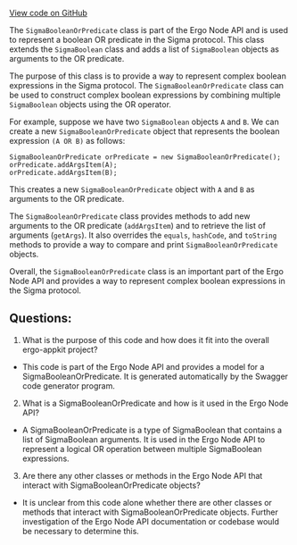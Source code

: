 [View code on GitHub](https://github.com/ergoplatform/ergo-appkit/java-client-generated/src/main/java/org/ergoplatform/restapi/client/SigmaBooleanOrPredicate.java)

The `SigmaBooleanOrPredicate` class is part of the Ergo Node API and is used to represent a boolean OR predicate in the Sigma protocol. This class extends the `SigmaBoolean` class and adds a list of `SigmaBoolean` objects as arguments to the OR predicate. 

The purpose of this class is to provide a way to represent complex boolean expressions in the Sigma protocol. The `SigmaBooleanOrPredicate` class can be used to construct complex boolean expressions by combining multiple `SigmaBoolean` objects using the OR operator. 

For example, suppose we have two `SigmaBoolean` objects `A` and `B`. We can create a new `SigmaBooleanOrPredicate` object that represents the boolean expression `(A OR B)` as follows:

```
SigmaBooleanOrPredicate orPredicate = new SigmaBooleanOrPredicate();
orPredicate.addArgsItem(A);
orPredicate.addArgsItem(B);
```

This creates a new `SigmaBooleanOrPredicate` object with `A` and `B` as arguments to the OR predicate. 

The `SigmaBooleanOrPredicate` class provides methods to add new arguments to the OR predicate (`addArgsItem`) and to retrieve the list of arguments (`getArgs`). It also overrides the `equals`, `hashCode`, and `toString` methods to provide a way to compare and print `SigmaBooleanOrPredicate` objects. 

Overall, the `SigmaBooleanOrPredicate` class is an important part of the Ergo Node API and provides a way to represent complex boolean expressions in the Sigma protocol.
## Questions: 
 1. What is the purpose of this code and how does it fit into the overall ergo-appkit project?
- This code is part of the Ergo Node API and provides a model for a SigmaBooleanOrPredicate. It is generated automatically by the Swagger code generator program.

2. What is a SigmaBooleanOrPredicate and how is it used in the Ergo Node API?
- A SigmaBooleanOrPredicate is a type of SigmaBoolean that contains a list of SigmaBoolean arguments. It is used in the Ergo Node API to represent a logical OR operation between multiple SigmaBoolean expressions.

3. Are there any other classes or methods in the Ergo Node API that interact with SigmaBooleanOrPredicate objects?
- It is unclear from this code alone whether there are other classes or methods that interact with SigmaBooleanOrPredicate objects. Further investigation of the Ergo Node API documentation or codebase would be necessary to determine this.